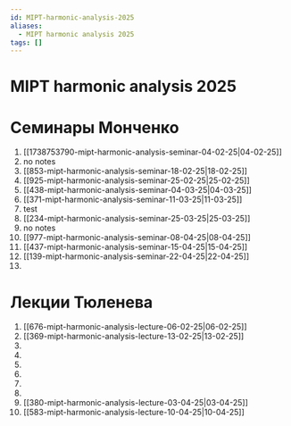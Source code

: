 ```yaml
---
id: MIPT-harmonic-analysis-2025
aliases:
  - MIPT harmonic analysis 2025
tags: []
---
```


# MIPT harmonic analysis 2025

# Семинары Монченко

1. [[1738753790-mipt-harmonic-analysis-seminar-04-02-25|04-02-25]]
2. no notes
3. [[853-mipt-harmonic-analysis-seminar-18-02-25|18-02-25]]
4. [[925-mipt-harmonic-analysis-seminar-25-02-25|25-02-25]]
5. [[438-mipt-harmonic-analysis-seminar-04-03-25|04-03-25]]
6. [[371-mipt-harmonic-analysis-seminar-11-03-25|11-03-25]]
7. test
8. [[234-mipt-harmonic-analysis-seminar-25-03-25|25-03-25]]
9. no notes
10. [[977-mipt-harmonic-analysis-seminar-08-04-25|08-04-25]]
11. [[437-mipt-harmonic-analysis-seminar-15-04-25|15-04-25]]
12. [[139-mipt-harmonic-analysis-seminar-22-04-25|22-04-25]]
13. 

# Лекции Тюленева

1. [[676-mipt-harmonic-analysis-lecture-06-02-25|06-02-25]]
2. [[369-mipt-harmonic-analysis-lecture-13-02-25|13-02-25]]
3.
4.
5.
6.
7.
8.
9. [[380-mipt-harmonic-analysis-lecture-03-04-25|03-04-25]]
10. [[583-mipt-harmonic-analysis-lecture-10-04-25|10-04-25]]

